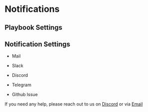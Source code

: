 # Notifications

## Playbook Settings


## Notification Settings
- Mail

- Slack

- Discord

- Telegram

- Github Issue

If you need any help, please reach out to us on [Discord](https://discord.gg/F6Uzz7fc2s) or via [Email](mailto:support@satori-ci.com)
